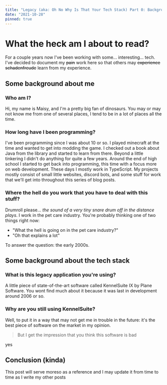 ```yaml
---
title: "Legacy (aka: Oh No Why Is That Your Tech Stack) Part 0: Background"
date: "2021-10-28"
pinned: true
---
```


# What the heck am I about to read?

For a couple years now I've been working with some... interesting... tech. I've decided to document my ~~pain~~ work here so that others may ~~experience schadenfreude~~ learn from my experience.

## Some background about me

### Who am I?

Hi, my name is Maisy, and I'm a pretty big fan of dinosaurs. You may or may not know me from one of several places, I tend to be in a lot of places all the time.

### How long have I been programming?

I've been programming since I was about 10 or so. I played minecraft at the time and wanted to get into modding the game. I checked out a book about Java from the library and started to learn from there. Beyond a little tinkering I didn't do anything for quite a few years. Around the end of high school I started to get back into programming, this time with a focus more on web development. These days I mostly work in TypeScript. My projects mostly consist of small little websites, discord bots, and some stuff for work that we'll get into throughout this series of blog posts.

### Where the hell do you work that you have to deal with this stuff?

Drumroll please... _the sound of a very tiny snare drum off in the distance plays_. I work in the pet care industry. You're probably thinking one of two things right now:

- "What the hell is going on in the pet care industry?"
- "Oh that explains a lot"

To answer the question: the early 2000s.

## Some background about the tech stack

### What is this legacy application you're using?

A little piece of state-of-the-art software called KennelSuite IX by Plane Software. You wont find much about it because it was last in development around 2006 or so.

### Why are you still using KennelSuite?

Well, to put it in a way that may not get me in trouble in the future: it's the best piece of software on the market in my opinion.

> But I get the impression that you think this software is bad

yes

## Conclusion (kinda)

This post will serve moreso as a reference and I may update it from time to time as I write my other posts
